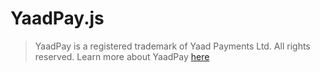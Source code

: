 # YaadPay.js



> YaadPay is a registered trademark of Yaad Payments Ltd. All rights reserved.
> Learn more about YaadPay [here](https://yaadpay.yaad.net/yaadpay/)
